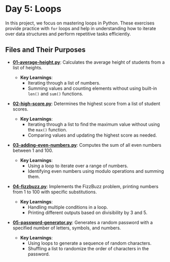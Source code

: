 # Day 5: Loops

In this project, we focus on mastering loops in Python. These exercises provide practice with `for` loops and help in understanding how to iterate over data structures and perform repetitive tasks efficiently.

## Files and Their Purposes

- **[01-average-height.py](./01-average-height.py)**: Calculates the average height of students from a list of heights.
  - **Key Learnings**:
    - Iterating through a list of numbers.
    - Summing values and counting elements without using built-in `len()` and `sum()` functions.

- **[02-high-score.py](./02-high-score.py)**: Determines the highest score from a list of student scores.
  - **Key Learnings**:
    - Iterating through a list to find the maximum value without using the `max()` function.
    - Comparing values and updating the highest score as needed.

- **[03-adding-even-numbers.py](./03-adding-even-numbers.py)**: Computes the sum of all even numbers between 1 and 100.
  - **Key Learnings**:
    - Using a loop to iterate over a range of numbers.
    - Identifying even numbers using modulo operations and summing them.

- **[04-fizzbuzz.py](./04-fizzbuzz.py)**: Implements the FizzBuzz problem, printing numbers from 1 to 100 with specific substitutions.
  - **Key Learnings**:
    - Handling multiple conditions in a loop.
    - Printing different outputs based on divisibility by 3 and 5.

- **[05-password-generator.py](./05-password-generator.py)**: Generates a random password with a specified number of letters, symbols, and numbers.
  - **Key Learnings**:
    - Using loops to generate a sequence of random characters.
    - Shuffling a list to randomize the order of characters in the password.
